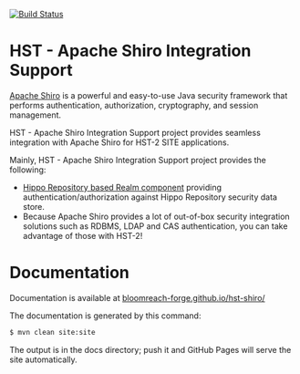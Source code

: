 [![Build Status](https://travis-ci.org/bloomreach-forge/hst-shiro.svg?branch=develop)](https://travis-ci.org/bloomreach-forge/hst-shiro)

# HST - Apache Shiro Integration Support

[Apache Shiro](http://shiro.apache.org/) is a powerful and easy-to-use Java security framework that performs
authentication, authorization, cryptography, and session management.

HST - Apache Shiro Integration Support project provides seamless integration with Apache Shiro for HST-2 SITE applications.

Mainly, HST - Apache Shiro Integration Support project provides the following:

- [Hippo Repository based Realm component](https://bloomreach-forge.github.io/hst-shiro/hipporepo-realm.html)
  providing authentication/authorization against Hippo Repository security data store.
- Because Apache Shiro provides a lot of out-of-box security integration solutions such as RDBMS,
  LDAP and CAS authentication, you can take advantage of those with HST-2!

# Documentation 

Documentation is available at [bloomreach-forge.github.io/hst-shiro/](https://bloomreach-forge.github.io/hst-shiro/)

The documentation is generated by this command:

```bash
$ mvn clean site:site
```

The output is in the docs directory; push it and GitHub Pages will serve the site automatically. 
